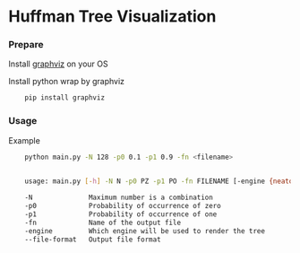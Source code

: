 # Huffman Tree Visualization

### Prepare

Install [graphviz](https://graphviz.org/download/) on your OS


Install python wrap by graphviz
```bash
    pip install graphviz
```

### Usage

Example
```bash
    python main.py -N 128 -p0 0.1 -p1 0.9 -fn <filename> 
```

```bash

    usage: main.py [-h] -N N -p0 PZ -p1 PO -fn FILENAME [-engine {neato,osage,patchwork,circo,twopi,fdp,sfdp,dot}]
    
    -N              Maximum number is a combination
    -p0             Probability of occurrence of zero
    -p1             Probability of occurrence of one
    -fn             Name of the output file
    -engine         Which engine will be used to render the tree    
    --file-format   Output file format
        
```